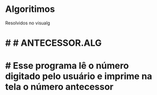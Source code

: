 # Algoritimos
 Resolvidos no visualg 
 
 # # # ANTECESSOR.ALG
# # Esse programa lê o número digitado pelo usuário e imprime na tela o número antecessor

